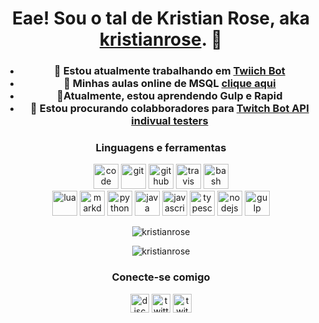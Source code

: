 <h1 align="center">Eae! Sou o tal de Kristian Rose, aka <a href="https://kristianrose.github.io">kristianrose</a>. 👋</h1>
<h3 align="center"Programador e profissional em banco de dados, cursado na Ironhack</h3>

- 💜 Estou atualmente trabalhando em **[Twiich Bot](https://kristianrose.github.io)**
- 📂 Minhas aulas online de MSQL **[clique aqui](https://kristianrose.github.io/MSQL-1/)**
- 🌱Atualmente, estou aprendendo Gulp e Rapid
- 👯 Estou procurando colabboradores para **[Twitch Bot API indivual testers](https://kristianrose.github.io)**

<h3 align="center">Linguagens e ferramentas</h3>
<p align="center">
<img src="https://simpleicons.org/icons/visualstudiocode.svg" title="Visual Studio Code" alt="code" width="40" height="40"/>
<img src="https://simpleicons.org/icons/git.svg" title="Git" alt="git" width="40" height="40"/>
<img src="https://simpleicons.org/icons/github.svg" title="GitHub" alt="github" width="40" height="40"/>
<img src="https://simpleicons.org/icons/travisci.svg" title="Travis CI" alt="travis" width="40" height="40"/>
<img src="https://simpleicons.org/icons/gnubash.svg" title="Bash" alt="bash" width="40" height="40"/>
<br />
<img src="https://simpleicons.org/icons/lua.svg" title="Lua" alt="lua" width="40" height="40"/>
<img src="https://simpleicons.org/icons/markdown.svg" title="Markdown" alt="markdown" width="40" height="40"/>
<img src="https://simpleicons.org/icons/python.svg" title="Python" alt="python" width="40" height="40"/>
<img src="https://simpleicons.org/icons/java.svg" title="Java" alt="java" width="40" height="40"/>
<img src="https://simpleicons.org/icons/javascript.svg" title="JavaScript" alt="javascript" width="40" height="40"/>
<img src="https://simpleicons.org/icons/typescript.svg" title="TypeScript" alt="typescript" width="40" height="40"/>
<img src="https://simpleicons.org/icons/node-dot-js.svg" title="Node.js" alt="nodejs" width="40" height="40"/>
<img src="https://simpleicons.org/icons/gulp.svg" title="Gulp" alt="gulp" width="40" height="40"/>
</p>
<p align="center"><img src="https://github-readme-stats.vercel.app/api?username=kristianrose&show_icons=true&include_all_commits=true&count_private=true" alt="kristianrose"/></p>

<p align="center"><img src="https://github-readme-stats.vercel.app/api/top-langs/?username=kristianrose&layout=compact&card_width=445" alt="kristianrose"/></p>



<h3 align="center">Conecte-se comigo</h3>
<p align="center">
<a href="https://top.gg/servers/299308204393889802" target="blank"><img align="center" src="https://simpleicons.org/icons/discord.svg" alt="discord" height="30" width="30"/></a>
<a href="https://twitter.com/kristianrose" target="blank"><img align="center" src="https://simpleicons.org/icons/twitter.svg" alt="twitter" height="30" width="30"/></a>
<a href="https://twitch.tv/kristianrose" target="blank"><img align="center" src="https://simpleicons.org/icons/twitch.svg" alt="twitch" height="30" width="30"/></a>
</p>



















